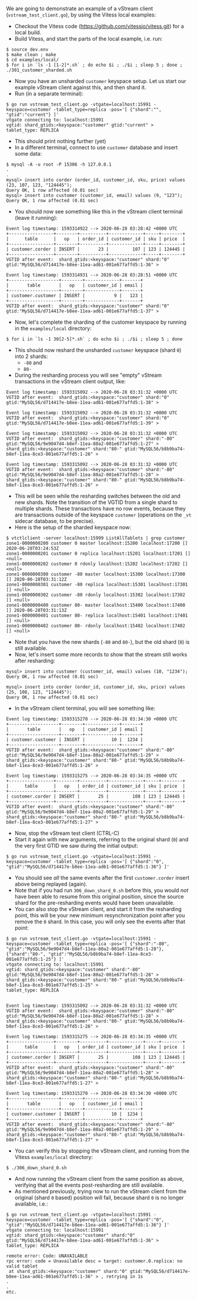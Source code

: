 We are going to demonstrate an example of a vStream client 
(`vstream_test_client.go`), by using the Vitess local examples:

  - Checkout the Vitess code (https://github.com/vitessio/vitess.git) for 
    a local build.
  - Build Vitess, and start the parts of the local example, i.e. run:

```
$ source dev.env
$ make clean ; make
$ cd examples/local/
$ for i in `ls -1 [1-2]*.sh` ; do echo $i ; ./$i ; sleep 5 ; done ; ./301_customer_sharded.sh
```

  - Now you have an unsharded `customer` keyspace setup.
    Let us start our example vStream client against this, and then shard it.
  - Run (in a separate terminal):

```
$ go run vstream_test_client.go -vtgate=localhost:15991 -keyspace=customer -tablet_type=replica -pos='[ {"shard":"", "gtid":"current"} ]'
vtgate connecting to: localhost:15991
vgtid: shard_gtids:<keyspace:"customer" gtid:"current" >
tablet_type: REPLICA

```

  - This should print nothing further (yet)
  - In a different terminal, connect to use `customer` database and insert some data:

```
$ mysql -A -u root -P 15306 -h 127.0.0.1
.
.
mysql> insert into corder (order_id, customer_id, sku, price) values (23, 107, 123, "124445");
Query OK, 1 row affected (0.01 sec)
mysql> insert into customer (customer_id, email) values (9, "123");
Query OK, 1 row affected (0.01 sec)
```

  - You should now see something like this in the vStream client terminal (leave it running):

```
Event log timestamp: 1593314922 --> 2020-06-28 03:28:42 +0000 UTC
+-----------------+--------+----------+-------------+-----+--------+
|      table      |   op   | order_id | customer_id | sku | price  |
+-----------------+--------+----------+-------------+-----+--------+
| customer.corder | INSERT |       23 |         107 | 123 | 124445 |
+-----------------+--------+----------+-------------+-----+--------+
VGTID after event:  shard_gtids:<keyspace:"customer" shard:"0" gtid:"MySQL56/d714417e-b8ee-11ea-ad61-001e677affd5:1-36" >

Event log timestamp: 1593314931 --> 2020-06-28 03:28:51 +0000 UTC
+-------------------+--------+-------------+-------+
|       table       |   op   | customer_id | email |
+-------------------+--------+-------------+-------+
| customer.customer | INSERT |           9 |   123 |
+-------------------+--------+-------------+-------+
VGTID after event:  shard_gtids:<keyspace:"customer" shard:"0" gtid:"MySQL56/d714417e-b8ee-11ea-ad61-001e677affd5:1-37" >
```

  - Now, let's complete the sharding of the customer keyspace by running in the `examples/local` directory:

```
$ for i in `ls -1 30[2-5]*.sh` ; do echo $i ; ./$i ; sleep 5 ; done
```

  - This should now reshard the unsharded `customer` keyspace (shard `0`) into 2 shards:
    - `-80` and
    - `80-`
  - During the resharding process you will see "empty" vStream transactions 
    in the vStream client output, like:

```
Event log timestamp: 1593315092 --> 2020-06-28 03:31:32 +0000 UTC
VGTID after event:  shard_gtids:<keyspace:"customer" shard:"0" gtid:"MySQL56/d714417e-b8ee-11ea-ad61-001e677affd5:1-38" > 

Event log timestamp: 1593315092 --> 2020-06-28 03:31:32 +0000 UTC
VGTID after event:  shard_gtids:<keyspace:"customer" shard:"0" gtid:"MySQL56/d714417e-b8ee-11ea-ad61-001e677affd5:1-39" > 

Event log timestamp: 1593315092 --> 2020-06-28 03:31:32 +0000 UTC
VGTID after event:  shard_gtids:<keyspace:"customer" shard:"-80" gtid:"MySQL56/9e9047d4-b8ef-11ea-80a2-001e677affd5:1-27" > shard_gtids:<keyspace:"customer" shard:"80-" gtid:"MySQL56/b8b9ba74-b8ef-11ea-8ce3-001e677affd5:1-26" > 

Event log timestamp: 1593315092 --> 2020-06-28 03:31:32 +0000 UTC
VGTID after event:  shard_gtids:<keyspace:"customer" shard:"-80" gtid:"MySQL56/9e9047d4-b8ef-11ea-80a2-001e677affd5:1-28" > shard_gtids:<keyspace:"customer" shard:"80-" gtid:"MySQL56/b8b9ba74-b8ef-11ea-8ce3-001e677affd5:1-26" >
```

  - This will be seen while the resharding switches between the old and new
    shards.  Note the transition of the VGTID from a single shard to multiple
    shards.  These transactions have no row events, because they are
    transactions outside of the keyspace `customer` (operations on the 
    `_vt` sidecar database, to be precise).
  - Here is the setup of the sharded keyspace now:

```
$ vtctlclient -server localhost:15999 ListAllTablets | grep customer
zone1-0000000200 customer 0 master localhost:15200 localhost:17200 [] 2020-06-28T03:24:53Z
zone1-0000000201 customer 0 replica localhost:15201 localhost:17201 [] <null>
zone1-0000000202 customer 0 rdonly localhost:15202 localhost:17202 [] <null>
zone1-0000000300 customer -80 master localhost:15300 localhost:17300 [] 2020-06-28T03:31:12Z
zone1-0000000301 customer -80 replica localhost:15301 localhost:17301 [] <null>
zone1-0000000302 customer -80 rdonly localhost:15302 localhost:17302 [] <null>
zone1-0000000400 customer 80- master localhost:15400 localhost:17400 [] 2020-06-28T03:31:13Z
zone1-0000000401 customer 80- replica localhost:15401 localhost:17401 [] <null>
zone1-0000000402 customer 80- rdonly localhost:15402 localhost:17402 [] <null>
```

  - Note that you have the new shards (`-80` and `80-`), but the old
    shard (`0`) is still available.
  - Now, let's insert some more records to show that the stream still works
    after resharding:

```
mysql> insert into customer (customer_id, email) values (10, "1234");
Query OK, 1 row affected (0.01 sec)

mysql> insert into corder (order_id, customer_id, sku, price) values (25, 108, 123, "124445");
Query OK, 1 row affected (0.01 sec)
```

  - In the vStream client terminal, you will see something like:

```
Event log timestamp: 1593315270 --> 2020-06-28 03:34:30 +0000 UTC
+-------------------+--------+-------------+-------+
|       table       |   op   | customer_id | email |
+-------------------+--------+-------------+-------+
| customer.customer | INSERT |          10 |  1234 |
+-------------------+--------+-------------+-------+
VGTID after event:  shard_gtids:<keyspace:"customer" shard:"-80" gtid:"MySQL56/9e9047d4-b8ef-11ea-80a2-001e677affd5:1-29" > shard_gtids:<keyspace:"customer" shard:"80-" gtid:"MySQL56/b8b9ba74-b8ef-11ea-8ce3-001e677affd5:1-26" > 

Event log timestamp: 1593315275 --> 2020-06-28 03:34:35 +0000 UTC
+-----------------+--------+----------+-------------+-----+--------+
|      table      |   op   | order_id | customer_id | sku | price  |
+-----------------+--------+----------+-------------+-----+--------+
| customer.corder | INSERT |       25 |         108 | 123 | 124445 |
+-----------------+--------+----------+-------------+-----+--------+
VGTID after event:  shard_gtids:<keyspace:"customer" shard:"-80" gtid:"MySQL56/9e9047d4-b8ef-11ea-80a2-001e677affd5:1-29" > shard_gtids:<keyspace:"customer" shard:"80-" gtid:"MySQL56/b8b9ba74-b8ef-11ea-8ce3-001e677affd5:1-27" > 
```

  - Now, stop the vStream test client (CTRL-C)
  - Start it again with new arguments, referring to the original shard (`0`)
    and the very first GTID we saw during the initial output:

```
$ go run vstream_test_client.go -vtgate=localhost:15991 -keyspace=customer -tablet_type=replica -pos='[ {"shard":"0", "gtid":"MySQL56/d714417e-b8ee-11ea-ad61-001e677affd5:1-36"} ]'
```

  - You should see *all* the same events after the first `customer.corder`
    insert above being replayed (again).
  - Note that if you had run `306_down_shard_0.sh` before this, you would
    *not* have been able to resume from this original position, since the
    source shard for the pre-resharding events would have been unavailable.
  - You can also stop the vStream client, and start it from the resharding
    point, this will be your new minimum resynchronization point after you
    remove the `0` shard. In this case, you will only see the events after
    that point:

```
$ go run vstream_test_client.go -vtgate=localhost:15991 -keyspace=customer -tablet_type=replica -pos='[ {"shard":"-80", "gtid":"MySQL56/9e9047d4-b8ef-11ea-80a2-001e677affd5:1-28"}, {"shard":"80-", "gtid":"MySQL56/b8b9ba74-b8ef-11ea-8ce3-001e677affd5:1-25"} ]'
vtgate connecting to: localhost:15991
vgtid: shard_gtids:<keyspace:"customer" shard:"-80" gtid:"MySQL56/9e9047d4-b8ef-11ea-80a2-001e677affd5:1-28" > shard_gtids:<keyspace:"customer" shard:"80-" gtid:"MySQL56/b8b9ba74-b8ef-11ea-8ce3-001e677affd5:1-25" >
tablet_type: REPLICA


Event log timestamp: 1593315092 --> 2020-06-28 03:31:32 +0000 UTC
VGTID after event:  shard_gtids:<keyspace:"customer" shard:"-80" gtid:"MySQL56/9e9047d4-b8ef-11ea-80a2-001e677affd5:1-28" > shard_gtids:<keyspace:"customer" shard:"80-" gtid:"MySQL56/b8b9ba74-b8ef-11ea-8ce3-001e677affd5:1-26" > 

Event log timestamp: 1593315275 --> 2020-06-28 03:34:35 +0000 UTC
+-----------------+--------+----------+-------------+-----+--------+
|      table      |   op   | order_id | customer_id | sku | price  |
+-----------------+--------+----------+-------------+-----+--------+
| customer.corder | INSERT |       25 |         108 | 123 | 124445 |
+-----------------+--------+----------+-------------+-----+--------+
VGTID after event:  shard_gtids:<keyspace:"customer" shard:"-80" gtid:"MySQL56/9e9047d4-b8ef-11ea-80a2-001e677affd5:1-28" > shard_gtids:<keyspace:"customer" shard:"80-" gtid:"MySQL56/b8b9ba74-b8ef-11ea-8ce3-001e677affd5:1-27" > 

Event log timestamp: 1593315270 --> 2020-06-28 03:34:30 +0000 UTC
+-------------------+--------+-------------+-------+
|       table       |   op   | customer_id | email |
+-------------------+--------+-------------+-------+
| customer.customer | INSERT |          10 |  1234 |
+-------------------+--------+-------------+-------+
VGTID after event:  shard_gtids:<keyspace:"customer" shard:"-80" gtid:"MySQL56/9e9047d4-b8ef-11ea-80a2-001e677affd5:1-29" > shard_gtids:<keyspace:"customer" shard:"80-" gtid:"MySQL56/b8b9ba74-b8ef-11ea-8ce3-001e677affd5:1-27" > 
```

  - You can verify this by stopping the vStream client, and running
    from the Vitess `examples/local` directory:

```
$ ./306_down_shard_0.sh
```

  - And now running the vStream client from the same position as
    above, verifying that all the events post-resharding are
    still available.
  - As mentioned previously, trying now to run the vStream client
    from the original (shard `0` based) position will fail, because
    shard `0` is no longer available, i.e.:

```
$ go run vstream_test_client.go -vtgate=localhost:15991 -keyspace=customer -tablet_type=replica -pos='[ {"shard":"0", "gtid":"MySQL56/d714417e-b8ee-11ea-ad61-001e677affd5:1-36"} ]'
vtgate connecting to: localhost:15991
vgtid: shard_gtids:<keyspace:"customer" shard:"0" gtid:"MySQL56/d714417e-b8ee-11ea-ad61-001e677affd5:1-36" > 
tablet_type: REPLICA

remote error: Code: UNAVAILABLE
rpc error: code = Unavailable desc = target: customer.0.replica: no valid tablet
 at shard_gtids:<keyspace:"customer" shard:"0" gtid:"MySQL56/d714417e-b8ee-11ea-ad61-001e677affd5:1-36" > , retrying in 1s
.
.
etc.
```
